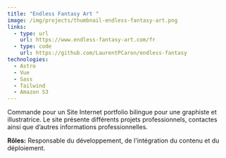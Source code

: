 ```yaml
---
title: "Endless Fantasy Art "
image: /img/projects/thumbnail-endless-fantasy-art.png
links:
  - type: url
    url: https://www.endless-fantasy-art.com/fr
  - type: code
    url: https://github.com/LaurentPCaron/endless-fantasy
technologies:
  - Astro
  - Vue
  - Sass
  - Tailwind
  - Amazon S3
---
```

Commande pour un Site Internet portfolio bilingue pour une graphiste et illustratrice. Le site présente différents projets professionnels, contactes ainsi que d’autres informations professionnelles. 

**Rôles:** Responsable du développement, de l'intégration du contenu et du déploiement.
